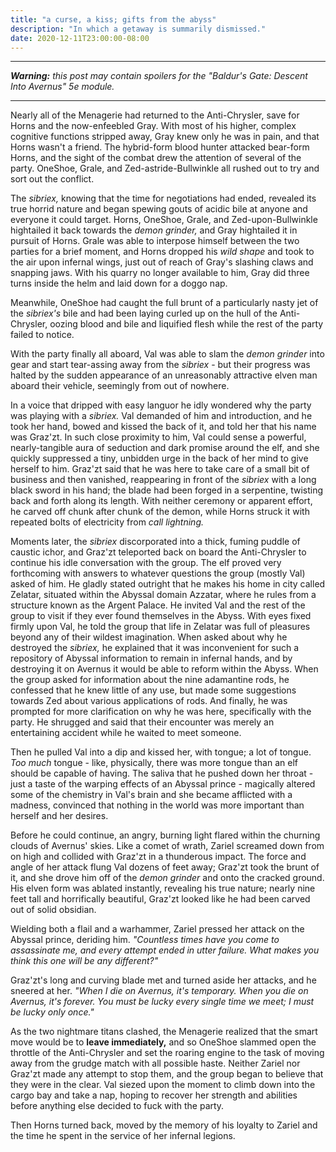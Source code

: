 ```yaml
---
title: "a curse, a kiss; gifts from the abyss"
description: "In which a getaway is summarily dismissed."
date: 2020-12-11T23:00:00-08:00
---
```


---

_**Warning:** this post may contain spoilers for the "Baldur's Gate: Descent Into Avernus" 5e module._

---

Nearly all of the Menagerie had returned to the Anti-Chrysler, save for Horns and the now-enfeebled Gray. With most of his higher, complex cognitive functions stripped away, Gray knew only he was in pain, and that Horns wasn't a friend. The hybrid-form blood hunter attacked bear-form Horns, and the sight of the combat drew the attention of several of the party. OneShoe, Grale, and Zed-astride-Bullwinkle all rushed out to try and sort out the conflict.

The _sibriex,_ knowing that the time for negotiations had ended, revealed its true horrid nature and began spewing gouts of acidic bile at anyone and everyone it could target. Horns, OneShoe, Grale, and Zed-upon-Bullwinkle hightailed it back towards the _demon grinder,_ and Gray hightailed it in pursuit of Horns. Grale was able to interpose himself between the two parties for a brief moment, and Horns dropped his _wild shape_ and took to the air upon infernal wings, just out of reach of Gray's slashing claws and snapping jaws. With his quarry no longer available to him, Gray did three turns inside the helm and laid down for a doggo nap.

Meanwhile, OneShoe had caught the full brunt of a particularly nasty jet of the _sibriex's_ bile and had been laying curled up on the hull of the Anti-Chrysler, oozing blood and bile and liquified flesh while the rest of the party failed to notice.

With the party finally all aboard, Val was able to slam the _demon grinder_ into gear and start tear-assing away from the _sibriex_ - but their progress was halted by the sudden appearance of an unreasonably attractive elven man aboard their vehicle, seemingly from out of nowhere.

In a voice that dripped with easy languor he idly wondered why the party was playing with a _sibriex._ Val demanded of him and introduction, and he took her hand, bowed and kissed the back of it, and told her that his name was Graz'zt. In such close proximity to him, Val could sense a powerful, nearly-tangible aura of seduction and dark promise around the elf, and she quickly suppressed a tiny, unbidden urge in the back of her mind to give herself to him. Graz'zt said that he was here to take care of a small bit of business and then vanished, reappearing in front of the _sibriex_ with a long black sword in his hand; the blade had been forged in a serpentine, twisting back and forth along its length. With neither ceremony or apparent effort, he carved off chunk after chunk of the demon, while Horns struck it with repeated bolts of electricity from _call lightning._

Moments later, the _sibriex_ discorporated into a thick, fuming puddle of caustic ichor, and Graz'zt teleported back on board the Anti-Chrysler to continue his idle conversation with the group. The elf proved very forthcoming with answers to whatever questions the group (mostly Val) asked of him. He gladly stated outright that he makes his home in city called Zelatar, situated within the Abyssal domain Azzatar, where he rules from a structure known as the Argent Palace. He invited Val and the rest of the group to visit if they ever found themselves in the Abyss. With eyes fixed firmly upon Val, he told the group that life in Zelatar was full of pleasures beyond any of their wildest imagination. When asked about why he destroyed the _sibriex,_ he explained that it was inconvenient for such a repository of Abyssal information to remain in infernal hands, and by destroying it on Avernus it would be able to reform within the Abyss. When the group asked for information about the nine adamantine rods, he confessed that he knew little of any use, but made some suggestions towards Zed about various applications of rods. And finally, he was prompted for more clarification on why he was here, specifically with the party. He shrugged and said that their encounter was merely an entertaining accident while he waited to meet someone.

Then he pulled Val into a dip and kissed her, with tongue; a lot of tongue. _Too much_ tongue - like, physically, there was more tongue than an elf should be capable of having. The saliva that he pushed down her throat - just a taste of the warping effects of an Abyssal prince - magically altered some of the chemistry in Val's brain and she became afflicted with a madness, convinced that nothing in the world was more important than herself and her desires.

Before he could continue, an angry, burning light flared within the churning clouds of Avernus' skies. Like a comet of wrath, Zariel screamed down from on high and collided with Graz'zt in a thunderous impact. The force and angle of her attack flung Val dozens of feet away; Graz'zt took the brunt of it, and she drove him off of the _demon grinder_ and onto the cracked ground. His elven form was ablated instantly, revealing his true nature; nearly nine feet tall and horrifically beautiful, Graz'zt looked like he had been carved out of solid obsidian.

Wielding both a flail and a warhammer, Zariel pressed her attack on the Abyssal prince, deriding him. _"Countless times have you come to assassinate me, and every attempt ended in utter failure. What makes you think this one will be any different?"_

Graz'zt's long and curving blade met and turned aside her attacks, and he sneered at her. _"When I die on Avernus, it's temporary. When you die on Avernus, it's forever. You must be lucky every single time we meet; I must be lucky only once."_

As the two nightmare titans clashed, the Menagerie realized that the smart move would be to **leave immediately,** and so OneShoe slammed open the throttle of the Anti-Chrysler and set the roaring engine to the task of moving away from the grudge match with all possible haste. Neither Zariel nor Graz'zt made any attempt to stop them, and the group began to believe that they were in the clear. Val siezed upon the moment to climb down into the cargo bay and take a nap, hoping to recover her strength and abilities before anything else decided to fuck with the party.

Then Horns turned back, moved by the memory of his loyalty to Zariel and the time he spent in the service of her infernal legions.

